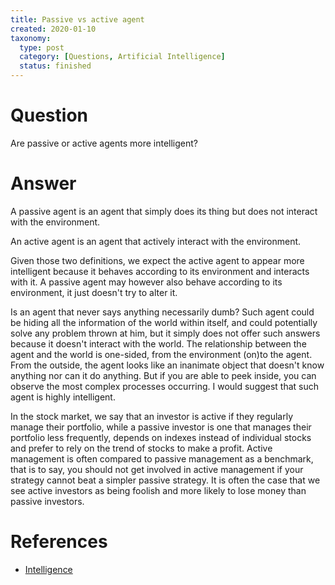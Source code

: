 ```yaml
---
title: Passive vs active agent
created: 2020-01-10
taxonomy:
  type: post
  category: [Questions, Artificial Intelligence]
  status: finished
---
```


# Question
Are passive or active agents more intelligent?

# Answer
A passive agent is an agent that simply does its thing but does not interact with the environment.

An active agent is an agent that actively interact with the environment.

Given those two definitions, we expect the active agent to appear more intelligent because it behaves according to its environment and interacts with it. A passive agent may however also behave according to its environment, it just doesn't try to alter it.

Is an agent that never says anything necessarily dumb? Such agent could be hiding all the information of the world within itself, and could potentially solve any problem thrown at him, but it simply does not offer such answers because it doesn't interact with the world. The relationship between the agent and the world is one-sided, from the environment (on)to the agent. From the outside, the agent looks like an inanimate object that doesn't know anything nor can it do anything. But if you are able to peek inside, you can observe the most complex processes occurring. I would suggest that such agent is highly intelligent.

In the stock market, we say that an investor is active if they regularly manage their portfolio, while a passive investor is one that manages their portfolio less frequently, depends on indexes instead of individual stocks and prefer to rely on the trend of stocks to make a profit. Active management is often compared to passive management as a benchmark, that is to say, you should not get involved in active management if your strategy cannot beat a simpler passive strategy. It is often the case that we see active investors as being foolish and more likely to lose money than passive investors.

# References
* [Intelligence](../../../../agi/intelligence/article.md)
